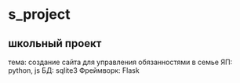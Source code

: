 # s_project
## школьный проект
тема: создание сайта для управления обязанностями в семье
ЯП: python, js
БД: sqlite3
Фреймворк: Flask
